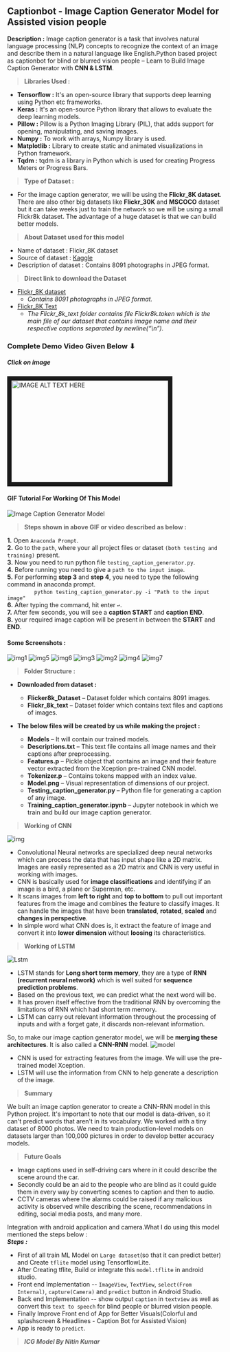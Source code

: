 ## Captionbot - Image Caption Generator Model for Assisted vision people  

**Description :** Image caption generator is a task that involves natural language processing (NLP) concepts to recognize the context of an image and describe them in a natural language like English.Python based project as captionbot for blind or blurred vision people – Learn to Build Image Caption Generator with **CNN & LSTM**.

> **Libraries Used :**
* **Tensorflow :** It's an open-source library that supports deep learning using Python etc frameworks. 
* **Keras :** It's an open-source Python library that allows to evaluate the deep learning models. 
* **Pillow :** Pillow is a Python Imaging Library (PIL), that adds support for opening, manipulating, and saving images. 
* **Numpy :** To work with arrays, Numpy library is used. 
* **Matplotlib :** Library to create static and animated visualizations in Python framework.
* **Tqdm :** tqdm is a library in Python which is used for creating Progress Meters or Progress Bars.

> **Type of Dataset :** 
* For the image caption generator, we will be using the **Flickr_8K dataset**. There are also other big datasets like **Flickr_30K** and **MSCOCO** dataset but it can take weeks just to train the network so we will be using a small Flickr8k dataset. The advantage of a huge dataset is that we can build better models.

> **About Dataset used for this model**
* Name of dataset : Flickr_8K dataset  
* Source of dataset : [Kaggle](https://www.kaggle.com/datasets/ming666/flicker8k-dataset)
* Description of dataset : Contains 8091 photographs in JPEG format.

> **Direct link to download the Dataset**
* [Flickr_8K dataset](https://github.com/jbrownlee/Datasets/releases/download/Flickr8k/Flickr8k_Dataset.zip)
  * _Contains 8091 photographs in JPEG format._
* [Flickr_8K Text](https://github.com/jbrownlee/Datasets/releases/download/Flickr8k/Flickr8k_text.zip)
  * _The Flickr_8k_text folder contains file Flickr8k.token which is the main file of our dataset that contains image name and their respective captions separated by newline(“\n”)._

### Complete Demo Video Given Below ⬇
##### Click on image
<a href="http://www.youtube.com/watch?feature=player_embedded&v=zp-8_Rjsjjg
" target="_blank"><img src="http://img.youtube.com/vi/zp-8_Rjsjjg/0.jpg" 
alt="IMAGE ALT TEXT HERE" width="365" height="236" border="10" /></a>

#### GIF Tutorial For Working Of This Model  
![Image Caption Generator Model](https://github.com/Nitinkumar3399/My_GIFs/blob/master/ICG-giphy.gif)

> **Steps shown in above GIF or video described as below :**

**1.** Open `Anaconda Prompt`.  
**2.** Go to the `path`, where your all project files or dataset `(both testing and training)` present.  
**3.** Now you need to run python file `testing_caption_generator.py`.  
**4.** Before running you need to give a `path to the input image`.  
**5.** For performing **step 3** and **step 4**, you need to type the following command in anaconda prompt.      
&nbsp; &nbsp; &nbsp; &nbsp; &nbsp; &nbsp; &nbsp; &nbsp; `python testing_caption_generator.py -i "Path to the input image"`  
**6.** After typing the command, hit enter `↩`.    
**7.** After few seconds, you will see a **caption START** and **caption END**.      
**8.** your required image caption will be present in between the **START** and **END**.  

#### Some Screenshots :    

![img1](https://user-images.githubusercontent.com/65066519/169573484-befae699-5e84-4a8b-a364-fc73c9384d6c.jpg)
![img5](https://user-images.githubusercontent.com/65066519/169573530-d938e3a7-f4d6-4e99-9a5a-cf4974171266.jpg)
![img6](https://user-images.githubusercontent.com/65066519/169573543-aadedbc3-16b5-44c0-820e-d1b7944e1490.jpg)
![img3](https://user-images.githubusercontent.com/65066519/169573514-d15d4c66-0d61-4de3-b0a1-d10b81af69f6.jpg)
![img2](https://user-images.githubusercontent.com/65066519/169573498-336ca39a-0742-41ba-855b-540d904eeb56.jpg)
![img4](https://user-images.githubusercontent.com/65066519/169573519-64ff5c80-ee64-4d6c-bde7-7dfdd0f15c81.jpg)
![img7](https://user-images.githubusercontent.com/65066519/169573553-65a345b6-6531-4ff9-9648-cc91fee0c408.jpg)


> **Folder Structure :**

* **Downloaded from dataset :**
  * **Flicker8k_Dataset** – Dataset folder which contains 8091 images.
  * **Flickr_8k_text** – Dataset folder which contains text files and captions of images.

* **The below files will be created by us while making the project :**
  * **Models** – It will contain our trained models.
  * **Descriptions.txt** – This text file contains all image names and their captions after preprocessing.
  * **Features.p** – Pickle object that contains an image and their feature vector extracted from the Xception pre-trained CNN model.
  * **Tokenizer.p** – Contains tokens mapped with an index value.
  * **Model.png** – Visual representation of dimensions of our project.
  * **Testing_caption_generator.py** – Python file for generating a caption of any image.
  * **Training_caption_generator.ipynb** – Jupyter notebook in which we train and build our image caption generator.

> **Working of CNN**

![img](https://user-images.githubusercontent.com/65066519/169506429-689826c8-ff10-4306-92c1-e36d2c9a27fd.png)

* Convolutional Neural networks are specialized deep neural networks which can process the data that has input shape like a 2D matrix. Images are easily represented as a 2D matrix and CNN is very useful in working with images.
* CNN is basically used for **image classifications** and identifying if an image is a bird, a plane or Superman, etc.
* It scans images from **left to right** and **top to bottom** to pull out important features from the image and combines the feature to classify images. It can handle the images that have been **translated**, **rotated**, **scaled** and **changes in perspective**.
* In simple word what CNN does is, it extract the feature of image and convert it into **lower dimension** without **loosing** its characteristics.

> **Working of LSTM**

![Lstm](https://user-images.githubusercontent.com/65066519/169509869-7f42a7cf-3a2c-4f1f-ba41-594ed571a6ce.jpg)

* LSTM stands for **Long short term memory**, they are a type of **RNN (recurrent neural network)** which is well suited for **sequence prediction problems**.
* Based on the previous text, we can predict what the next word will be.
* It has proven itself effective from the traditional RNN by overcoming the limitations of RNN which had short term memory. 
* LSTM can carry out relevant information throughout the processing of inputs and with a forget gate, it discards non-relevant information.

So, to make our image caption generator model, we will be **merging these architectures**. It is also called a **CNN-RNN** model.
![model](https://user-images.githubusercontent.com/65066519/169508812-abe069cf-9608-4cad-bcf9-72dcc7938dcd.jpg)

* CNN is used for extracting features from the image. We will use the pre-trained model Xception.
* LSTM will use the information from CNN to help generate a description of the image.

> **Summary** 

We built an image caption generator to create a CNN-RNN model in this Python project. It's important to note that our model is data-driven, so it can't predict words that aren't in its vocabulary. We worked with a tiny dataset of 8000 photos. We need to train production-level models on datasets larger than 100,000 pictures in order to develop better accuracy models.

> **Future Goals**  

* Image captions used in self-driving cars where in it could describe the scene around the car.
* Secondly could be an aid to the people who are blind as it could guide them in every way by converting scenes to caption and then to audio.
* CCTV cameras where the alarms could be raised if any malicious activity is observed while describing the scene, recommendations in editing, social media posts, and many more.

Integration with android application and camera.What I do using this model mentioned the steps below :   
_**Steps :**_      
* First of all train ML Model on `Large dataset`(so that it can predict better) and Create `tflite` model using TensorflowLite. 
* After Creating tflite, Build or integrate this `model.tflite` in android studio.
* Front end Implementation -- `ImageView`, `TextView`, `select(From Internal)`, `capture(Camera)` and `predict` button in Android Studio.
* Back end Implementation -- show output `caption` in `textview` as well as convert this `text to speech` for blind people or blurred vision people.
* Finally Improve Front end of App for Better Visuals(Colorful and splashscreen & Headlines - Caption Bot for Assisted Vision)
* App is ready to `predict`.

> _**ICG Model By Nitin Kumar**_
